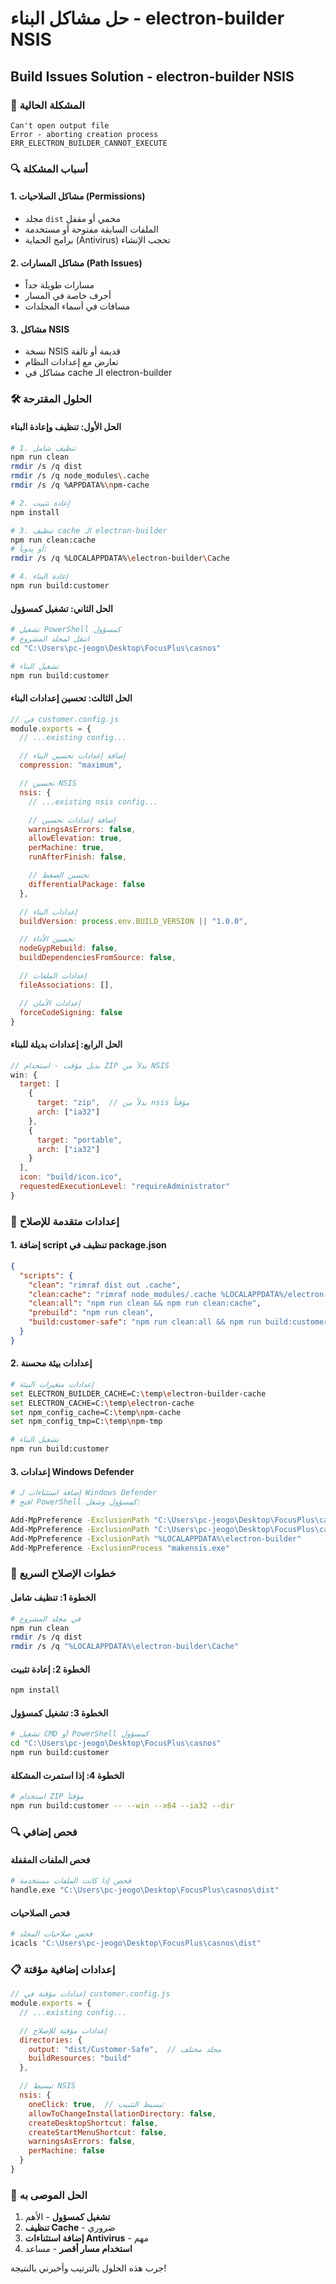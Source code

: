 # حل مشاكل البناء - electron-builder NSIS
## Build Issues Solution - electron-builder NSIS

### 🚨 المشكلة الحالية
```
Can't open output file
Error - aborting creation process
ERR_ELECTRON_BUILDER_CANNOT_EXECUTE
```

### 🔍 أسباب المشكلة

#### 1. مشاكل الصلاحيات (Permissions)
- مجلد `dist` محمي أو مقفل
- الملفات السابقة مفتوحة أو مستخدمة
- برامج الحماية (Antivirus) تحجب الإنشاء

#### 2. مشاكل المسارات (Path Issues)
- مسارات طويلة جداً
- أحرف خاصة في المسار
- مسافات في أسماء المجلدات

#### 3. مشاكل NSIS
- نسخة NSIS قديمة أو تالفة
- تعارض مع إعدادات النظام
- مشاكل في cache الـ electron-builder

### 🛠️ الحلول المقترحة

#### الحل الأول: تنظيف وإعادة البناء
```bash
# 1. تنظيف شامل
npm run clean
rmdir /s /q dist
rmdir /s /q node_modules\.cache
rmdir /s /q %APPDATA%\npm-cache

# 2. إعادة تثبيت
npm install

# 3. تنظيف cache الـ electron-builder
npm run clean:cache
# أو يدوياً:
rmdir /s /q %LOCALAPPDATA%\electron-builder\Cache

# 4. إعادة البناء
npm run build:customer
```

#### الحل الثاني: تشغيل كمسؤول
```bash
# تشغيل PowerShell كمسؤول
# انتقل لمجلد المشروع
cd "C:\Users\pc-jeogo\Desktop\FocusPlus\casnos"

# تشغيل البناء
npm run build:customer
```

#### الحل الثالث: تحسين إعدادات البناء
```javascript
// في customer.config.js
module.exports = {
  // ...existing config...

  // إضافة إعدادات تحسين البناء
  compression: "maximum",

  // تحسين NSIS
  nsis: {
    // ...existing nsis config...

    // إضافة إعدادات تحسين
    warningsAsErrors: false,
    allowElevation: true,
    perMachine: true,
    runAfterFinish: false,

    // تحسين الضغط
    differentialPackage: false
  },

  // إعدادات البناء
  buildVersion: process.env.BUILD_VERSION || "1.0.0",

  // تحسين الأداء
  nodeGypRebuild: false,
  buildDependenciesFromSource: false,

  // إعدادات الملفات
  fileAssociations: [],

  // إعدادات الأمان
  forceCodeSigning: false
}
```

#### الحل الرابع: إعدادات بديلة للبناء
```javascript
// بديل مؤقت - استخدام ZIP بدلاً من NSIS
win: {
  target: [
    {
      target: "zip",  // بدلاً من nsis مؤقتاً
      arch: ["ia32"]
    },
    {
      target: "portable",
      arch: ["ia32"]
    }
  ],
  icon: "build/icon.ico",
  requestedExecutionLevel: "requireAdministrator"
}
```

### 🔧 إعدادات متقدمة للإصلاح

#### 1. إضافة script تنظيف في package.json
```json
{
  "scripts": {
    "clean": "rimraf dist out .cache",
    "clean:cache": "rimraf node_modules/.cache %LOCALAPPDATA%/electron-builder/Cache",
    "clean:all": "npm run clean && npm run clean:cache",
    "prebuild": "npm run clean",
    "build:customer-safe": "npm run clean:all && npm run build:customer"
  }
}
```

#### 2. إعدادات بيئة محسنة
```bash
# إعدادات متغيرات البيئة
set ELECTRON_BUILDER_CACHE=C:\temp\electron-builder-cache
set ELECTRON_CACHE=C:\temp\electron-cache
set npm_config_cache=C:\temp\npm-cache
set npm_config_tmp=C:\temp\npm-tmp

# تشغيل البناء
npm run build:customer
```

#### 3. إعدادات Windows Defender
```bash
# إضافة استثناءات لـ Windows Defender
# افتح PowerShell كمسؤول وشغل:

Add-MpPreference -ExclusionPath "C:\Users\pc-jeogo\Desktop\FocusPlus\casnos\dist"
Add-MpPreference -ExclusionPath "C:\Users\pc-jeogo\Desktop\FocusPlus\casnos\node_modules"
Add-MpPreference -ExclusionPath "%LOCALAPPDATA%\electron-builder"
Add-MpPreference -ExclusionProcess "makensis.exe"
```

### 🚀 خطوات الإصلاح السريع

#### الخطوة 1: تنظيف شامل
```bash
# في مجلد المشروع
npm run clean
rmdir /s /q dist
rmdir /s /q "%LOCALAPPDATA%\electron-builder\Cache"
```

#### الخطوة 2: إعادة تثبيت
```bash
npm install
```

#### الخطوة 3: تشغيل كمسؤول
```bash
# تشغيل CMD أو PowerShell كمسؤول
cd "C:\Users\pc-jeogo\Desktop\FocusPlus\casnos"
npm run build:customer
```

#### الخطوة 4: إذا استمرت المشكلة
```bash
# استخدام ZIP مؤقتاً
npm run build:customer -- --win --x64 --ia32 --dir
```

### 🔍 فحص إضافي

#### فحص الملفات المقفلة
```bash
# فحص إذا كانت الملفات مستخدمة
handle.exe "C:\Users\pc-jeogo\Desktop\FocusPlus\casnos\dist"
```

#### فحص الصلاحيات
```bash
# فحص صلاحيات المجلد
icacls "C:\Users\pc-jeogo\Desktop\FocusPlus\casnos\dist"
```

### 📋 إعدادات إضافية مؤقتة

```javascript
// إعدادات مؤقتة في customer.config.js
module.exports = {
  // ...existing config...

  // إعدادات مؤقتة للإصلاح
  directories: {
    output: "dist/Customer-Safe",  // مجلد مختلف
    buildResources: "build"
  },

  // تبسيط NSIS
  nsis: {
    oneClick: true,  // تبسيط التثبيت
    allowToChangeInstallationDirectory: false,
    createDesktopShortcut: false,
    createStartMenuShortcut: false,
    warningsAsErrors: false,
    perMachine: false
  }
}
```

### 🎯 الحل الموصى به

1. **تشغيل كمسؤول** - الأهم
2. **تنظيف Cache** - ضروري
3. **إضافة استثناءات Antivirus** - مهم
4. **استخدام مسار أقصر** - مساعد

جرب هذه الحلول بالترتيب وأخبرني بالنتيجة!
